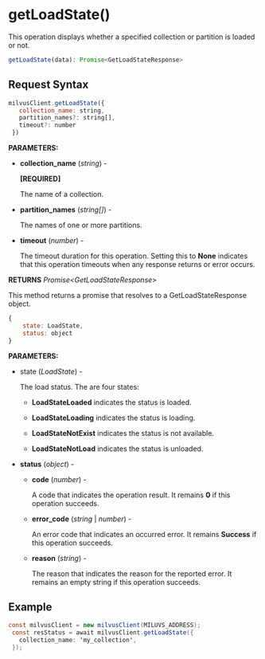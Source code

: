 # getLoadState()

This operation displays whether a specified collection or partition is loaded or not.

```javascript
getLoadState(data): Promise<GetLoadStateResponse>
```

## Request Syntax

```javascript
milvusClient.getLoadState({
   collection_name: string,
   partition_names?: string[],
   timeout?: number
 })
```

**PARAMETERS:**

- **collection_name** (*string*) -

    **[REQUIRED]**

    The name of a collection.

- **partition_names** (*string[]*) -

    The names of one or more partitions.

- **timeout** (*number*) -

    The timeout duration for this operation. Setting this to **None** indicates that this operation timeouts when any response returns or error occurs.

**RETURNS** *Promise\<GetLoadStateResponse>*

This method returns a promise that resolves to a GetLoadStateResponse object.

```javascript
{
    state: LoadState,
    status: object
}
```

**PARAMETERS:**

- state (*LoadState*) -

    The load status. The are four states:

    - **LoadStateLoaded** indicates the status is loaded.

    - **LoadStateLoading** indicates the status is loading.

    - **LoadStateNotExist** indicates the status is not available.

    - **LoadStateNotLoad** indicates the status is unloaded.

- **status** (*object*) -

    - **code** (*number*) -

        A code that indicates the operation result. It remains **0** if this operation succeeds.

    - **error_code** (*string* | *number*) -

        An error code that indicates an occurred error. It remains **Success** if this operation succeeds. 

    - **reason** (*string*) - 

        The reason that indicates the reason for the reported error. It remains an empty string if this operation succeeds.

## Example

```java
const milvusClient = new milvusClient(MILUVS_ADDRESS);
 const resStatus = await milvusClient.getLoadState({
   collection_name: 'my_collection',
 });
```

